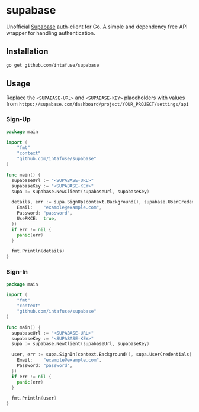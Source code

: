 # supabase

Unofficial [Supabase](https://supabase.io) auth-client for Go. A simple and dependency free API wrapper for handling authentication.

## Installation

```sh
go get github.com/intafuse/supabase
```

## Usage

Replace the `<SUPABASE-URL>` and `<SUPABASE-KEY>` placeholders with values from `https://supabase.com/dashboard/project/YOUR_PROJECT/settings/api`

### Sign-Up

```go
package main

import (
    "fmt"
    "context"
    "github.com/intafuse/supabase"
)

func main() {
  supabaseUrl := "<SUPABASE-URL>"
  supabaseKey := "<SUPABASE-KEY>"
  supa := supabase.NewClient(supabaseUrl, supabaseKey)

  details, err := supa.SignUp(context.Background(), supabase.UserCredentials{
    Email:    "example@example.com",
    Password: "password",
    UsePKCE:  true,
  })
  if err != nil {
    panic(err)
  }

  fmt.Println(details)
}
```

### Sign-In

```go
package main

import (
    "fmt"
    "context"
    "github.com/intafuse/supabase"
)

func main() {
  supabaseUrl := "<SUPABASE-URL>"
  supabaseKey := "<SUPABASE-KEY>"
  supa := supabase.NewClient(supabaseUrl, supabaseKey)

  user, err := supa.SignIn(context.Background(), supa.UserCredentials{
    Email:    "example@example.com",
    Password: "password",
  })
  if err != nil {
    panic(err)
  }

  fmt.Println(user)
}
```

